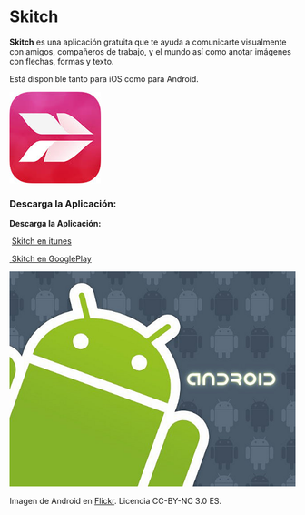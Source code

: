 # Skitch

**Skitch** es una aplicación gratuita que te ayuda a comunicarte visualmente con amigos, compañeros de trabajo, y el mundo así como anotar imágenes con flechas, formas y texto. 

Está disponible tanto para iOS como para Android.


![diigo-icon.png](img/skitch2.jpg)


  
  

### Descarga la Aplicación:

**Descarga la Aplicación:**

 [Skitch en itunes](https://itunes.apple.com/es/app/skitch-capturar-marca-enviar/id490505997?mt=8)

[ Skitch en GooglePlay](https://play.google.com/store/apps/details?id=com.evernote.skitch&hl=es)


![Icono Android](img/android_icon.jpg)


Imagen de Android en [Flickr](https://www.flickr.com/photos/ericajoy/2951483568/). Licencia CC-BY-NC 3.0 ES.